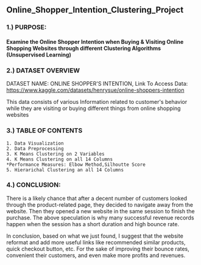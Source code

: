 ## Online_Shopper_Intention_Clustering_Project
### 1.) PURPOSE:
#### Examine the Online Shopper Intention when Buying & Visiting Online Shopping Websites through different Clustering Algorithms (Unsupervised Learning)
### 2.) DATASET OVERVIEW
DATASET NAME: ONLINE SHOPPER'S INTENTION,
Link To Access Data: https://www.kaggle.com/datasets/henrysue/online-shoppers-intention 

This data consists of various Information related to customer's behavior while they are visiting or buying different things from online shopping websites
### 3.) TABLE OF CONTENTS
    1. Data Visualization
    2. Data Preprocessing
    3. K Means Clustering on 2 Variables
    4. K Means Clustering on all 14 Columns
    *Performance Measures: Elbow Method,Silhoutte Score
    5. Hierarichal Clustering an all 14 Columns
### 4.) CONCLUSION:
There is a likely chance that after a decent number of customers looked through the product-related page, they decided to navigate away from the website. Then they opened a new website in the same session to finish the purchase. The above speculation is why many successful revenue records happen when the session has a short duration and high bounce rate.

In conclusion, based on what we just found, I suggest that the website reformat and add more useful links like recommended similar products, quick checkout button, etc. For the sake of improving their bounce rates, convenient their customers, and even make more profits and revenues.
